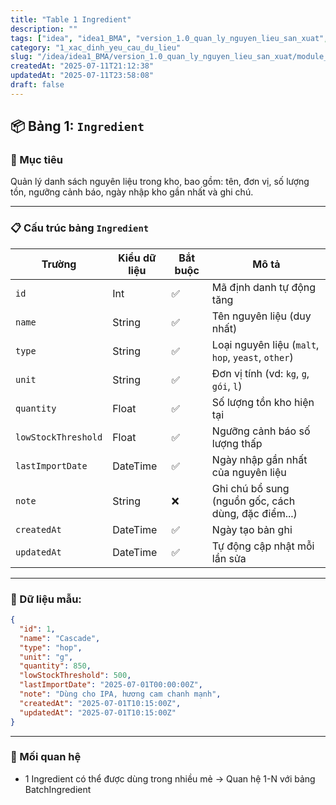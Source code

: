 ```yaml
---
title: "Table 1 Ingredient"
description: ""
tags: ["idea", "idea1_BMA", "version_1.0_quan_ly_nguyen_lieu_san_xuat", "module_1_nguyen_lieu", "1_thiet_ke_CSDL_prisma_schema", "1_xac_dinh_yeu_cau_du_lieu"]
category: "1_xac_dinh_yeu_cau_du_lieu"
slug: "/idea/idea1_BMA/version_1.0_quan_ly_nguyen_lieu_san_xuat/module_1_nguyen_lieu/1_thiet_ke_CSDL_prisma_schema/1_xac_dinh_yeu_cau_du_lieu/table_1_ingredient.md"
createdAt: "2025-07-11T21:12:38"
updatedAt: "2025-07-11T23:58:08"
draft: false
---
```

## 📦 Bảng 1: `Ingredient`
###  🎯 Mục tiêu
Quản lý danh sách nguyên liệu trong kho, bao gồm: tên, đơn vị, số lượng tồn, ngưỡng cảnh báo, ngày nhập kho gần nhất và ghi chú.

___
### 📋 Cấu trúc bảng `Ingredient`
| Trường              | Kiểu dữ liệu | Bắt buộc | Mô tả                                               |
| ------------------- | ------------ | -------- | --------------------------------------------------- |
| `id`                | Int          | ✅        | Mã định danh tự động tăng                           |
| `name`              | String       | ✅        | Tên nguyên liệu (duy nhất)                          |
| `type`              | String       | ✅        | Loại nguyên liệu (`malt`, `hop`, `yeast`, `other`)  |
| `unit`              | String       | ✅        | Đơn vị tính (vd: `kg`, `g`, `gói`, `l`)             |
| `quantity`          | Float        | ✅        | Số lượng tồn kho hiện tại                           |
| `lowStockThreshold` | Float        | ✅        | Ngưỡng cảnh báo số lượng thấp                       |
| `lastImportDate`    | DateTime     | ✅        | Ngày nhập gần nhất của nguyên liệu                  |
| `note`              | String       | ❌        | Ghi chú bổ sung (nguồn gốc, cách dùng, đặc điểm...) |
| `createdAt`         | DateTime     | ✅        | Ngày tạo bản ghi                                    |
| `updatedAt`         | DateTime     | ✅        | Tự động cập nhật mỗi lần sửa                        |

___
### 🧪 Dữ liệu mẫu:
```json
{
  "id": 1,
  "name": "Cascade",
  "type": "hop",
  "unit": "g",
  "quantity": 850,
  "lowStockThreshold": 500,
  "lastImportDate": "2025-07-01T00:00:00Z",
  "note": "Dùng cho IPA, hương cam chanh mạnh",
  "createdAt": "2025-07-01T10:15:00Z",
  "updatedAt": "2025-07-01T10:15:00Z"
}
```
___
### 🔁 Mối quan hệ
- 1 Ingredient có thể được dùng trong nhiều mẻ → Quan hệ 1-N với bảng BatchIngredient
